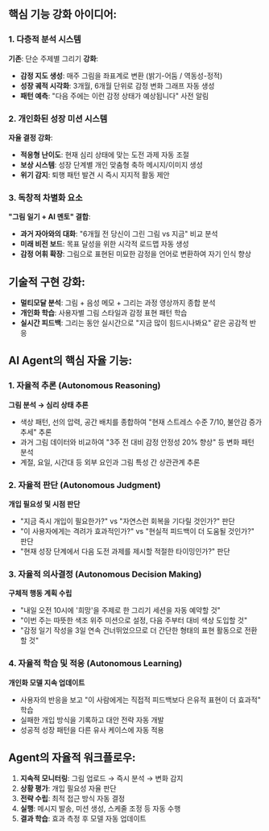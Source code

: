 ## **핵심 기능 강화 아이디어:**

### **1. 다층적 분석 시스템**

**기존**: 단순 주제별 그리기
**강화**:

- **감정 지도 생성**: 매주 그림을 좌표계로 변환 (밝기-어둠 / 역동성-정적)
- **성장 궤적 시각화**: 3개월, 6개월 단위로 감정 변화 그래프 자동 생성
- **패턴 예측**: "다음 주에는 이런 감정 상태가 예상됩니다" 사전 알림

### **2. 개인화된 성장 미션 시스템**

**자율 결정 강화**:

- **적응형 난이도**: 현재 심리 상태에 맞는 도전 과제 자동 조절
- **보상 시스템**: 성장 단계별 개인 맞춤형 축하 메시지/이미지 생성
- **위기 감지**: 퇴행 패턴 발견 시 즉시 지지적 활동 제안

### **3. 독창적 차별화 요소**

**"그림 일기 + AI 멘토" 결합**:

- **과거 자아와의 대화**: "6개월 전 당신이 그린 그림 vs 지금" 비교 분석
- **미래 비전 보드**: 목표 달성을 위한 시각적 로드맵 자동 생성
- **감정 어휘 확장**: 그림으로 표현된 미묘한 감정을 언어로 변환하여 자기 인식 향상

## **기술적 구현 강화:**

- **멀티모달 분석**: 그림 + 음성 메모 + 그리는 과정 영상까지 종합 분석
- **개인화 학습**: 사용자별 그림 스타일과 감정 표현 패턴 학습
- **실시간 피드백**: 그리는 동안 실시간으로 "지금 많이 힘드시나봐요" 같은 공감적 반응

## **AI Agent의 핵심 자율 기능:**

### **1. 자율적 추론 (Autonomous Reasoning)**

**그림 분석 → 심리 상태 추론**

- 색상 패턴, 선의 압력, 공간 배치를 종합하여 "현재 스트레스 수준 7/10, 불안감 증가 추세" 추론
- 과거 그림 데이터와 비교하여 "3주 전 대비 감정 안정성 20% 향상" 등 변화 패턴 분석
- 계절, 요일, 시간대 등 외부 요인과 그림 특성 간 상관관계 추론

### **2. 자율적 판단 (Autonomous Judgment)**

**개입 필요성 및 시점 판단**

- "지금 즉시 개입이 필요한가?" vs "자연스런 회복을 기다릴 것인가?" 판단
- "이 사용자에게는 격려가 효과적인가?" vs "현실적 피드백이 더 도움될 것인가?" 판단
- "현재 성장 단계에서 다음 도전 과제를 제시할 적절한 타이밍인가?" 판단

### **3. 자율적 의사결정 (Autonomous Decision Making)**

**구체적 행동 계획 수립**

- "내일 오전 10시에 '희망'을 주제로 한 그리기 세션을 자동 예약할 것"
- "이번 주는 따뜻한 색조 위주 미션으로 설정, 다음 주부터 대비 색상 도입할 것"
- "감정 일기 작성을 3일 연속 건너뛰었으므로 더 간단한 형태의 표현 활동으로 전환할 것"

### **4. 자율적 학습 및 적응 (Autonomous Learning)**

**개인화 모델 지속 업데이트**

- 사용자의 반응을 보고 "이 사람에게는 직접적 피드백보다 은유적 표현이 더 효과적" 학습
- 실패한 개입 방식을 기록하고 대안 전략 자동 개발
- 성공적 성장 패턴을 다른 유사 케이스에 자동 적용

## **Agent의 자율적 워크플로우:**

1. **지속적 모니터링**: 그림 업로드 → 즉시 분석 → 변화 감지
2. **상황 평가**: 개입 필요성 자율 판단
3. **전략 수립**: 최적 접근 방식 자동 결정
4. **실행**: 메시지 발송, 미션 생성, 스케줄 조정 등 자동 수행
5. **결과 학습**: 효과 측정 후 모델 자동 업데이트